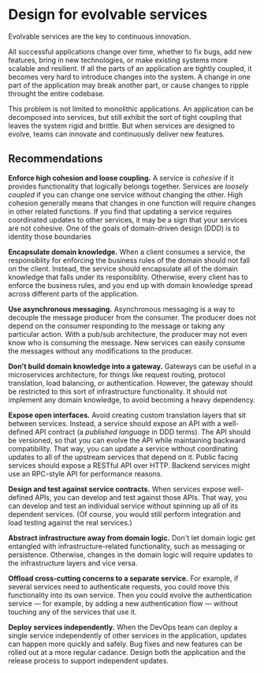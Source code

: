 # Design for evolvable services

Evolvable services are the key to continuous innovation. 

All successful applications change over time, whether to fix bugs, add new features, bring in new technologies, or make existing systems more scalable and resilient. If all the parts of an application are tightly coupled, it becomes very hard to introduce changes into the system. A change in one part of the application may break another part, or cause changes to ripple throught the entire codebase.

This problem is not limited to monolithic applications. An application can be decomposed into services, but still exhibit the sort of tight coupling that leaves the system rigid and brittle. But when services are designed to evolve, teams can innovate and continuously deliver new features. 

## Recommendations

**Enforce high cohesion and loose coupling.** A service is *cohesive* if it provides functionality that logically belongs together. Services are *loosely coupled* if you can change one service without changing the other. High cohesion generally means that changes in one function will require changes in other related functions. If you find that updating a service requires coordinated updates to other services, it may be a sign that your services are not cohesive. One of the goals of domain-driven design (DDD) is to identity those boundaries

**Encapsulate domain knowledge.** When a client consumes a service, the responsiblity for enforcing the business rules of the domain should not fall on the client. Instead, the service should encapsulate all of the domain knowledge that falls under its responsiblity. Otherwise, every client has to enforce the business rules, and you end up with domain knowledge spread across different parts of the application. 

**Use asynchronous messaging.** Asynchronous messaging is a way to decouple the message producer from the consumer. The producer does not depend on the consumer responding to the message or taking any particular action. With a pub/sub architecture, the producer may not even know who is consuming the message. New services can easily consume the messages without any modifications to the producer.

**Don't build domain knowledge into a gateway.** Gateways can be useful in a microservices architecture, for things like request routing, protocol translation, load balancing, or authentication. However, the gateway should be restricted to this sort of infrastructure functionality. It should not implement any domain knowledge, to avoid becoming a heavy dependency.

**Expose open interfaces.** Avoid creating custom translation layers that sit between services. Instead, a service should expose an API with a well-defined API contract (a *published language* in DDD terms). The API should be versioned, so that you can evolve the API while maintaining backward compatibility. That way, you can update a service without coordinating updates to all of the upstream services that depend on it. Public facing services should expose a RESTful API over HTTP. Backend services might use an RPC-style API for performance reasons. 

**Design and test against service contracts.** When services expose well-defined APIs, you can develop and test against those APIs. That way, you can develop and test an individual service without spinning up all of its dependent services. (Of course, you would still perform integration and load testing against the real services.)

**Abstract infrastructure away from domain logic.** Don't let domain logic get entangled with infrastructure-related functionality, such as messaging or persistence. Otherwise, changes in the domain logic will require updates to the infrastructure layers and vice versa. 

**Offload cross-cutting concerns to a separate service.** For example, if several services need to authenticate requests, you could move this functionality into its own service. Then you could evolve the authentication service &mdash; for example, by adding a new authentication flow &mdash; without touching any of the services that use it.

**Deploy services independently.** When the DevOps team can deploy a single service independently of other services in the application, updates can happen more quickly and safely. Bug fixes and new features can be rolled out at a more regular cadance. Design both the application and the release process to support independent updates.